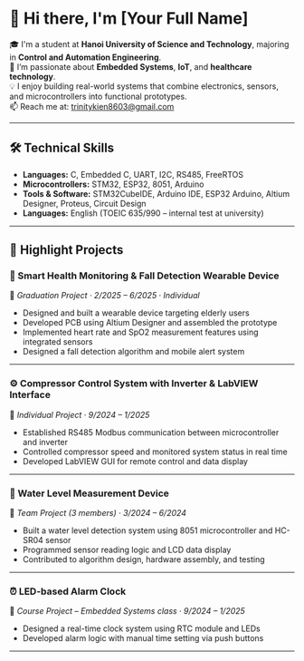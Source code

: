 # 👋 Hi there, I'm [Your Full Name]

🎓 I'm a student at **Hanoi University of Science and Technology**, majoring in **Control and Automation Engineering**.  
🔧 I’m passionate about **Embedded Systems**, **IoT**, and **healthcare technology**.  
💡 I enjoy building real-world systems that combine electronics, sensors, and microcontrollers into functional prototypes.  
📫 Reach me at: trinitykien8603@gmail.com

---

## 🛠️ Technical Skills

- **Languages:** C, Embedded C, UART, I2C, RS485, FreeRTOS  
- **Microcontrollers:** STM32, ESP32, 8051, Arduino  
- **Tools & Software:** STM32CubeIDE, Arduino IDE, ESP32 Arduino, Altium Designer, Proteus, Circuit Design  
- **Languages:** English (TOEIC 635/990 – internal test at university)

---

## 📂 Highlight Projects

### 👣 Smart Health Monitoring & Fall Detection Wearable Device  
📅 _Graduation Project · 2/2025 – 6/2025 · Individual_

- Designed and built a wearable device targeting elderly users
- Developed PCB using Altium Designer and assembled the prototype
- Implemented heart rate and SpO2 measurement features using integrated sensors
- Designed a fall detection algorithm and mobile alert system

---

### ⚙️ Compressor Control System with Inverter & LabVIEW Interface  
📅 _Individual Project · 9/2024 – 1/2025_

- Established RS485 Modbus communication between microcontroller and inverter
- Controlled compressor speed and monitored system status in real time
- Developed LabVIEW GUI for remote control and data display

---

### 🌊 Water Level Measurement Device  
📅 _Team Project (3 members) · 3/2024 – 6/2024_

- Built a water level detection system using 8051 microcontroller and HC-SR04 sensor
- Programmed sensor reading logic and LCD data display
- Contributed to algorithm design, hardware assembly, and testing

---

### ⏰ LED-based Alarm Clock  
📅 _Course Project – Embedded Systems class · 9/2024 – 1/2025_

- Designed a real-time clock system using RTC module and LEDs
- Developed alarm logic with manual time setting via push buttons

---

